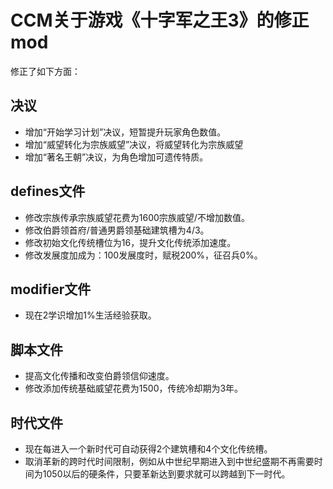 # CCM关于游戏《十字军之王3》的修正mod

修正了如下方面：

## 决议

-   增加“开始学习计划”决议，短暂提升玩家角色数值。
-   增加“威望转化为宗族威望”决议，将威望转化为宗族威望
-   增加“著名王朝”决议，为角色增加可遗传特质。

## defines文件

-   修改宗族传承宗族威望花费为1600宗族威望/不增加数值。
-   修改伯爵领首府/普通男爵领基础建筑槽为4/3。
-   修改初始文化传统槽位为16，提升文化传统添加速度。
-   修改发展度加成为：100发展度时，赋税200%，征召兵0%。

## modifier文件

-   现在2学识增加1%生活经验获取。

## 脚本文件

-   提高文化传播和改变伯爵领信仰速度。
-   修改添加传统基础威望花费为1500，传统冷却期为3年。

## 时代文件

-   现在每进入一个新时代可自动获得2个建筑槽和4个文化传统槽。
-   取消革新的跨时代时间限制，例如从中世纪早期进入到中世纪盛期不再需要时间为1050以后的硬条件，只要革新达到要求就可以跨越到下一时代。

